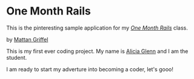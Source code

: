 # One Month Rails

This is the pinteresting sample application for my 
[*One Month Rails*](http://onemonthrails.com) class.

by [Mattan Griffel](http://mattangriffel.com)

This is my first ever coding project. My name is [Alicia Glenn](http://aliciatglenn.com) and I am the student.

I am ready to start my adverture into becoming a coder, let's gooo!
